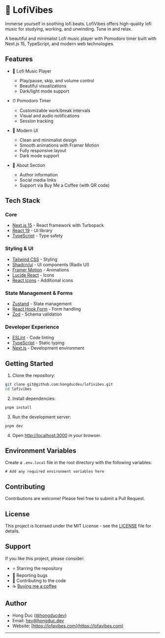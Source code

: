 # 🌿 LofiVibes

Immerse yourself in soothing lofi beats. LofiVibes offers high-quality lofi music for studying, working, and unwinding. Tune in and relax.

A beautiful and minimalist Lofi music player with Pomodoro timer built with Next.js 15, TypeScript, and modern web technologies.

## Features

-   🎵 Lofi Music Player

    -   Play/pause, skip, and volume control
    -   Beautiful visualizations
    -   Dark/light mode support

-   ⏰ Pomodoro Timer

    -   Customizable work/break intervals
    -   Visual and audio notifications
    -   Session tracking

-   🎨 Modern UI

    -   Clean and minimalist design
    -   Smooth animations with Framer Motion
    -   Fully responsive layout
    -   Dark mode support

-   👤 About Section
    -   Author information
    -   Social media links
    -   Support via Buy Me a Coffee (with QR code)

## Tech Stack

### Core

-   [Next.js 15](https://nextjs.org/) - React framework with Turbopack
-   [React 19](https://react.dev/) - UI library
-   [TypeScript](https://www.typescriptlang.org/) - Type safety

### Styling & UI

-   [Tailwind CSS](https://tailwindcss.com/) - Styling
-   [Shadcn/ui](https://ui.shadcn.com/) - UI components (Radix UI)
-   [Framer Motion](https://www.framer.com/motion/) - Animations
-   [Lucide React](https://lucide.dev/) - Icons
-   [React Icons](https://react-icons.github.io/react-icons/) - Additional icons

### State Management & Forms

-   [Zustand](https://zustand-demo.pmnd.rs/) - State management
-   [React Hook Form](https://react-hook-form.com/) - Form handling
-   [Zod](https://zod.dev/) - Schema validation

### Developer Experience

-   [ESLint](https://eslint.org/) - Code linting
-   [TypeScript](https://www.typescriptlang.org/) - Static typing
-   [Next.js](https://nextjs.org/) - Development environment

## Getting Started

1. Clone the repository:

```bash
git clone git@github.com:hongducdev/lofivibes.git
cd lofivibes
```

2. Install dependencies:

```bash
pnpm install
```

3. Run the development server:

```bash
pnpm dev
```

4. Open [http://localhost:3000](http://localhost:3000) in your browser.

## Environment Variables

Create a `.env.local` file in the root directory with the following variables:

```env
# Add any required environment variables here
```

## Contributing

Contributions are welcome! Please feel free to submit a Pull Request.

## License

This project is licensed under the MIT License - see the [LICENSE](LICENSE) file for details.

## Support

If you like this project, please consider:

-   ⭐ Starring the repository
-   🐛 Reporting bugs
-   🤝 Contributing to the code
-   ☕ [Buying me a coffee](https://buymeacoffee.com/hongducdev)

## Author

-   Hong Duc ([@hongducdev](https://github.com/hongducdev))
-   Email: hey@hongduc.dev
-   Website: [https://lofavibes.com](https://lofavibes.com)

---
